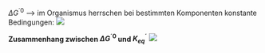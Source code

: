 $\Delta G^{´0}$ --> im Organismus herrschen bei bestimmten Komponenten konstante Bedingungen:
![](Pasted%20image%2020250404083236.png)

**Zusammenhang zwischen $\Delta G^{´0}$ und $K^{´}_{eq}$**
![](Pasted%20image%2020250404083713.png)
